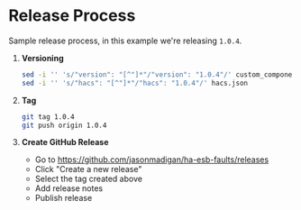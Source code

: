 # Release Process

Sample release process, in this example we're releasing `1.0.4`.

1. **Versioning**
   ```bash
   sed -i '' 's/"version": "[^"]*"/"version": "1.0.4"/' custom_components/esb_faults/manifest.json
   sed -i '' 's/"hacs": "[^"]*"/"hacs": "1.0.4"/' hacs.json
   ```

2. **Tag**
   ```bash
   git tag 1.0.4
   git push origin 1.0.4
   ```

3. **Create GitHub Release**
   - Go to https://github.com/jasonmadigan/ha-esb-faults/releases
   - Click "Create a new release"
   - Select the tag created above
   - Add release notes
   - Publish release